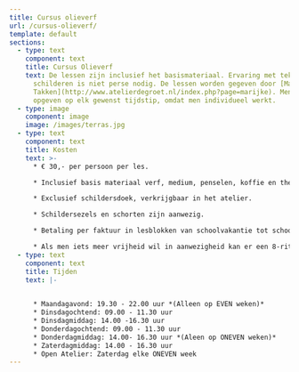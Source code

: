 ```yaml
---
title: Cursus olieverf
url: /cursus-olieverf/
template: default
sections:
  - type: text
    component: text
    title: Cursus Olieverf
    text: De lessen zijn inclusief het basismateriaal. Ervaring met tekenen en
      schilderen is niet perse nodig. De lessen worden gegeven door [Marijke
      Takken](http://www.atelierdegroet.nl/index.php?page=marijke). Men kan zich
      opgeven op elk gewenst tijdstip, omdat men individueel werkt.
  - type: image
    component: image
    image: /images/terras.jpg
  - type: text
    component: text
    title: Kosten
    text: >-
      * € 30,- per persoon per les.

      * Inclusief basis materiaal verf, medium, penselen, koffie en thee.

      * Exclusief schildersdoek, verkrijgbaar in het atelier.

      * Schildersezels en schorten zijn aanwezig.

      * Betaling per faktuur in lesblokken van schoolvakantie tot schoolvakantie a €30,- per les

      * Als men iets meer vrijheid wil in aanwezigheid kan er een 8-rittenkaart gekocht worden voor €225,- Deze kaart blijft langdurig geldig.
  - type: text
    component: text
    title: Tijden
    text: |-
      

      * Maandagavond: 19.30 - 22.00 uur *(Alleen op EVEN weken)*
      * Dinsdagochtend: 09.00 - 11.30 uur
      * Dinsdagmiddag: 14.00 -16.30 uur
      * Donderdagochtend: 09.00 - 11.30 uur
      * Donderdagmiddag: 14.00- 16.30 uur *(Aleen op ONEVEN weken)*
      * Zaterdagmiddag: 14.00 - 16.30 uur
      * Open Atelier: Zaterdag elke ONEVEN week
---
```

